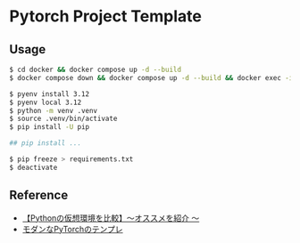 # Pytorch Project Template

## Usage

```sh
$ cd docker && docker compose up -d --build
$ docker compose down && docker compose up -d --build && docker exec -it [container_name] bash
```

```bash
$ pyenv install 3.12
$ pyenv local 3.12
$ python -m venv .venv
$ source .venv/bin/activate
$ pip install -U pip

## pip install ...

$ pip freeze > requirements.txt
$ deactivate
```

## Reference

- [【Pythonの仮想環境を比較】〜オススメを紹介 〜](https://youtu.be/r4SkIhQThe0?si=kziY5m9s05gCk9Hx)
- [モダンなPyTorchのテンプレ](https://zenn.dev/dena/articles/6f04641801b387)
